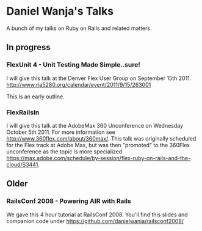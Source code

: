 # Daniel Wanja's Talks

A bunch of my talks on Ruby on Rails and related matters.

## In progress

### FlexUnit 4 - Unit Testing Made Simple..sure!

I will give this talk at the Denver Flex User Group on September 15th 2011. http://www.ria5280.org/calendar/event/2011/9/15/263001

This is an early outline.

### FlexRailsIn

I will give this talk at the AdobeMax 360 Unconference on Wednesday October 5th 2011. For more information see http://www.360flex.com/about/360max/. This talk was originally scheduled for the Flex track at Adobe Max, but was
then "promoted" to the 360Flex unconference as the topic is more specialized https://max.adobe.com/schedule/by-session/flex-ruby-on-rails-and-the-cloud/S3441. 

## Older

### RailsConf 2008 - Powering AIR with Rails

We gave this 4 hour tutorial at RailsConf 2008. You'll find this slides and companion code under https://github.com/danielwanja/railsconf2008/